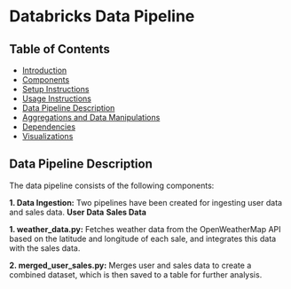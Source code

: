# Databricks Data Pipeline

## Table of Contents
- [Introduction](#introduction)
- [Components](#components)
- [Setup Instructions](#setup-instructions)
- [Usage Instructions](#usage-instructions)
- [Data Pipeline Description](#data-pipeline-description)
- [Aggregations and Data Manipulations](#aggregations-and-data-manipulations)
- [Dependencies](#dependencies)
- [Visualizations](#visualizations)

## Data Pipeline Description
The data pipeline consists of the following components:

**1. Data Ingestion:** Two pipelines have been created for ingesting user data and sales data.
**User Data**
**Sales Data**
  

**1. weather_data.py:** Fetches weather data from the OpenWeatherMap API based on the latitude and longitude of each sale, and integrates this data with the sales data.

**2. merged_user_sales.py:** Merges user and sales data to create a combined dataset, which is then saved to a table for further analysis.

